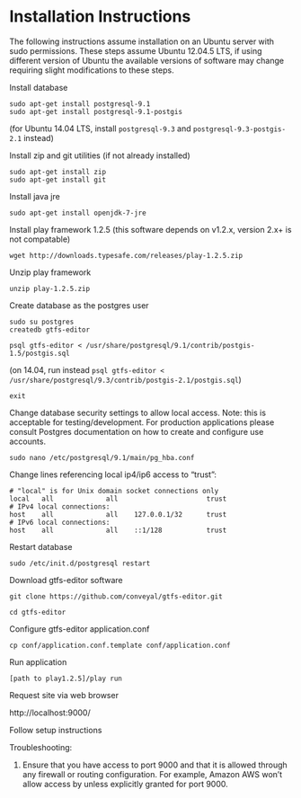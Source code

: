 Installation Instructions
=========================

The following instructions assume installation on an Ubuntu server with sudo permissions. These steps assume Ubuntu 12.04.5 LTS, if using different version of Ubuntu the available versions of software may change requiring slight modifications to these steps. 

Install database

	sudo apt-get install postgresql-9.1
	sudo apt-get install postgresql-9.1-postgis

(for Ubuntu 14.04 LTS, install `postgresql-9.3` and `postgresql-9.3-postgis-2.1` instead)
	
Install zip and git utilities (if not already installed)

	sudo apt-get install zip
	sudo apt-get install git


Install java jre

	sudo apt-get install openjdk-7-jre


Install play framework 1.2.5 (this software depends on v1.2.x, version 2.x+ is not compatable)

	wget http://downloads.typesafe.com/releases/play-1.2.5.zip


Unzip play framework

	unzip play-1.2.5.zip


Create database as the postgres user

	sudo su postgres
	createdb gtfs-editor 

	psql gtfs-editor < /usr/share/postgresql/9.1/contrib/postgis-1.5/postgis.sql

(on 14.04, run instead `psql gtfs-editor < /usr/share/postgresql/9.3/contrib/postgis-2.1/postgis.sql`)

	exit


Change database security settings to allow local access. Note: this is acceptable for testing/development. For production applications please consult Postgres documentation on how to create and configure use accounts.

	sudo nano /etc/postgresql/9.1/main/pg_hba.conf


Change lines referencing local ip4/ip6 access to “trust”:

	# "local" is for Unix domain socket connections only
	local   all             all                      trust
	# IPv4 local connections:
	host    all             all    127.0.0.1/32      trust
	# IPv6 local connections:
	host    all             all    ::1/128           trust


Restart database 

	sudo /etc/init.d/postgresql restart


Download gtfs-editor software

	git clone https://github.com/conveyal/gtfs-editor.git

	cd gtfs-editor


Configure gtfs-editor application.conf
	
	cp conf/application.conf.template conf/application.conf


Run application

	[path to play1.2.5]/play run 


Request site via web browser

http://localhost:9000/


Follow setup instructions 

Troubleshooting: 

1) Ensure that you have access to port 9000 and that it is allowed through any firewall or routing configuration. For example, Amazon AWS won’t allow access by unless explicitly granted for port 9000.


